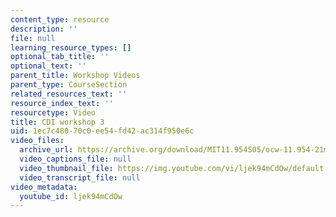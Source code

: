 ```yaml
---
content_type: resource
description: ''
file: null
learning_resource_types: []
optional_tab_title: ''
optional_text: ''
parent_title: Workshop Videos
parent_type: CourseSection
related_resources_text: ''
resource_index_text: ''
resourcetype: Video
title: CDI workshop 3
uid: 1ec7c480-70c0-ee54-fd42-ac314f950e6c
video_files:
  archive_url: https://archive.org/download/MIT11.954S05/ocw-11.954-21mar05-220k.mp4
  video_captions_file: null
  video_thumbnail_file: https://img.youtube.com/vi/ljek94mCdOw/default.jpg
  video_transcript_file: null
video_metadata:
  youtube_id: ljek94mCdOw
---
```


